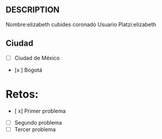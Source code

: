 ## DESCRIPTION

Nombre:elizabeth cubides coronado
Usuario Platzi:elizabeth 

## Ciudad
- [ ] Ciudad de México
- [x ] Bogotá

# Retos:
  - [ x] Primer problema
  - [ ] Segundo problema
  - [ ] Tercer problema
